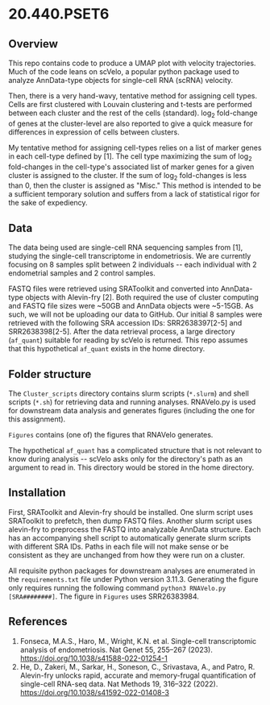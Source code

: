 # 20.440.PSET6

## Overview
This repo contains code to produce a UMAP plot with velocity trajectories. Much of the code leans on scVelo, a popular python package used to analyze AnnData-type objects for single-cell RNA (scRNA) velocity. 

Then, there is a very hand-wavy, tentative method for assigning cell types. Cells are first clustered with Louvain clustering and t-tests are performed between each cluster and the rest of the cells (standard). $\log_2$ fold-change of genes at the cluster-level are also reported to give a quick measure for differences in expression of cells between clusters. 

My tentative method for assigning cell-types relies on a list of marker genes in each cell-type defined by [1]. The cell type maximizing the sum of $\log_2$ fold-changes in the cell-type's associated list of marker genes for a given cluster is assigned to the cluster. If the sum of $\log_2$ fold-changes is less than 0, then the cluster is assigned as "Misc." This method is intended to be a sufficient temporary solution and suffers from a lack of statistical rigor for the sake of expediency.


## Data
The data being used are single-cell RNA sequencing samples from [1], studying the single-cell transcriptome in endometriosis. We are currently focusing on 8 samples split between 2 individuals -- each individual with 2 endometrial samples and 2 control samples.

FASTQ files were retrieved using SRAToolkit and converted into AnnData-type objects with Alevin-fry [2]. Both required the use of cluster computing and FASTQ file sizes were ~50GB and AnnData objects were ~5-15GB. As such, we will not be uploading our data to GitHub. Our initial 8 samples were retrieved with the following SRA accession IDs: SRR2638397[2-5] and SRR2638398[2-5]. After the data retrieval process, a large directory (`af_quant`) suitable for reading by scVelo is returned. This repo assumes that this hypothetical `af_quant` exists in the home directory.


## Folder structure
The `Cluster_scripts` directory contains slurm scripts (`*.slurm`) and shell scripts (`*.sh`) for retrieving data and running analyses. RNAVelo.py is used for downstream data analysis and generates figures (including the one for this assignment).

`Figures` contains (one of) the figures that RNAVelo generates.

The hypothetical `af_quant` has a complicated structure that is not relevant to know during analysis -- scVelo asks only for the directory's path as an argument to read in. This directory would be stored in the home directory.


## Installation
First, SRAToolkit and Alevin-fry should be installed. One slurm script uses SRAToolkit to prefetch, then dump FASTQ files. Another slurm script uses alevin-fry to preprocess the FASTQ into analyzable AnnData structure. Each has an accompanying shell script to automatically generate slurm scripts with different SRA IDs. Paths in each file will not make sense or be consistent as they are unchanged from how they were run on a cluster.

All requisite python packages for downstream analyses are enumerated in the `requirements.txt` file under Python version 3.11.3. Generating the figure only requires running the following command `python3 RNAVelo.py [SRA########]`. The figure in `Figures` uses SRR26383984.


## References
1. Fonseca, M.A.S., Haro, M., Wright, K.N. et al. Single-cell transcriptomic analysis of endometriosis. Nat Genet 55, 255–267 (2023). https://doi.org/10.1038/s41588-022-01254-1
2. He, D., Zakeri, M., Sarkar, H., Soneson, C., Srivastava, A., and Patro, R. Alevin-fry unlocks rapid, accurate and memory-frugal quantification of single-cell RNA-seq data. Nat Methods 19, 316–322 (2022). https://doi.org/10.1038/s41592-022-01408-3
